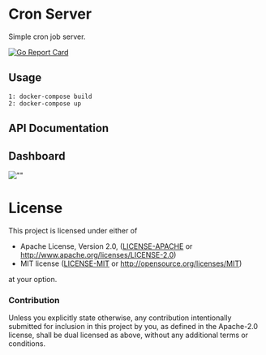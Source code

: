 # Cron Server

Simple cron job server.

[![Go Report Card](https://goreportcard.com/badge/github.com/victorlenerd/cron-server)](https://goreportcard.com/report/github.com/victorlenerd/cron-server)

## Usage
    
    1: docker-compose build
    2: docker-compose up

## API Documentation

## Dashboard
![""](./screenshots/executions.png)

    
# License

This project is licensed under either of

 * Apache License, Version 2.0, ([LICENSE-APACHE](LICENSE-APACHE) or
   http://www.apache.org/licenses/LICENSE-2.0)
 * MIT license ([LICENSE-MIT](LICENSE-MIT) or
   http://opensource.org/licenses/MIT)

at your option.

### Contribution

Unless you explicitly state otherwise, any contribution intentionally submitted
for inclusion in this project by you, as defined in the Apache-2.0 license,
shall be dual licensed as above, without any additional terms or conditions.